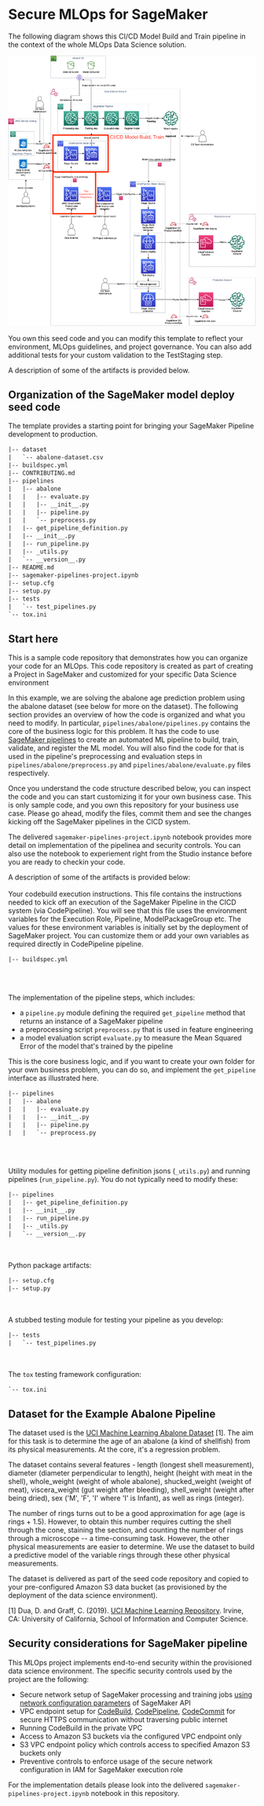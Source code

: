 # Secure MLOps for SageMaker

The following diagram shows this CI/CD Model Build and Train pipeline in the context of the whole MLOps Data Science solution.

![CI/CD model deployment](img/ml-ops-architecture-model-build-train.png)

You own this seed code and you can modify this template to reflect your environment, MLOps guidelines, and project governance. You can also add additional tests for your custom validation to the TestStaging step.

A description of some of the artifacts is provided below.

## Organization of the SageMaker model deploy seed code
The template provides a starting point for bringing your SageMaker Pipeline development to production.

```
|-- dataset
|   `-- abalone-dataset.csv
|-- buildspec.yml
|-- CONTRIBUTING.md
|-- pipelines
|   |-- abalone
|   |   |-- evaluate.py
|   |   |-- __init__.py
|   |   |-- pipeline.py
|   |   `-- preprocess.py
|   |-- get_pipeline_definition.py
|   |-- __init__.py
|   |-- run_pipeline.py
|   |-- _utils.py
|   `-- __version__.py
|-- README.md
|-- sagemaker-pipelines-project.ipynb
|-- setup.cfg
|-- setup.py
|-- tests
|   `-- test_pipelines.py
`-- tox.ini
```

## Start here
This is a sample code repository that demonstrates how you can organize your code for an MLOps. This code repository is created as part of creating a Project in SageMaker and customized for your specific Data Science environment

In this example, we are solving the abalone age prediction problem using the abalone dataset (see below for more on the dataset). The following section provides an overview of how the code is organized and what you need to modify. In particular, `pipelines/abalone/pipelines.py` contains the core of the business logic for this problem. It has the code to use [SageMaker pipelines](https://aws.amazon.com/sagemaker/pipelines/) to create an automated ML pipeline to build, train, validate, and register the ML model. You will also find the code for that is used in the pipeline's preprocessing and evaluation steps in `pipelines/abalone/preprocess.py` and `pipelines/abalone/evaluate.py` files respectively.

Once you understand the code structure described below, you can inspect the code and you can start customizing it for your own business case. This is only sample code, and you own this repository for your business use case. Please go ahead, modify the files, commit them and see the changes kicking off the SageMaker pipelines in the CICD system.

The delivered `sagemaker-pipelines-project.ipynb` notebook provides more detail on implementation of the pipelinea and security controls. You can also use the notebook to experiement right from the Studio instance before you are ready to checkin your code.

A description of some of the artifacts is provided below:
<br/><br/>
Your codebuild execution instructions. This file contains the instructions needed to kick off an execution of the SageMaker Pipeline in the CICD system (via CodePipeline). You will see that this file uses the environment variables for the Execution Role, Pipeline, ModelPackageGroup etc. The values for these environment variables is initially set by the deployment of SageMaker project. You can customize them or add your own variables as required directly in CodePipeline pipeline.

```
|-- buildspec.yml
```

<br/><br/>

The implementation of the pipeline steps, which includes:
+ a `pipeline.py` module defining the required `get_pipeline` method that returns an instance of a SageMaker pipeline
+ a preprocessing script `preprocess.py` that is used in feature engineering
+ a model evaluation script `evaluate.py` to measure the Mean Squared Error of the model that's trained by the pipeline

This is the core business logic, and if you want to create your own folder for your own business problem, you can do so, and implement the `get_pipeline` interface as illustrated here.

```
|-- pipelines
|   |-- abalone
|   |   |-- evaluate.py
|   |   |-- __init__.py
|   |   |-- pipeline.py
|   |   `-- preprocess.py

```
<br/><br/>

Utility modules for getting pipeline definition jsons (`_utils.py`) and running pipelines (`run_pipeline.py`). You do not typically need to modify these:

```
|-- pipelines
|   |-- get_pipeline_definition.py
|   |-- __init__.py
|   |-- run_pipeline.py
|   |-- _utils.py
|   `-- __version__.py
```
<br/><br/>
Python package artifacts:
```
|-- setup.cfg
|-- setup.py
```
<br/><br/>
A stubbed testing module for testing your pipeline as you develop:
```
|-- tests
|   `-- test_pipelines.py
```
<br/><br/>
The `tox` testing framework configuration:
```
`-- tox.ini
```

## Dataset for the Example Abalone Pipeline

The dataset used is the [UCI Machine Learning Abalone Dataset](https://archive.ics.uci.edu/ml/datasets/abalone) [1]. The aim for this task is to determine the age of an abalone (a kind of shellfish) from its physical measurements. At the core, it's a regression problem. 
    
The dataset contains several features - length (longest shell measurement), diameter (diameter perpendicular to length), height (height with meat in the shell), whole_weight (weight of whole abalone), shucked_weight (weight of meat), viscera_weight (gut weight after bleeding), shell_weight (weight after being dried), sex ('M', 'F', 'I' where 'I' is Infant), as well as rings (integer).

The number of rings turns out to be a good approximation for age (age is rings + 1.5). However, to obtain this number requires cutting the shell through the cone, staining the section, and counting the number of rings through a microscope -- a time-consuming task. However, the other physical measurements are easier to determine. We use the dataset to build a predictive model of the variable rings through these other physical measurements.

The dataset is delivered as part of the seed code repository and copied to your pre-configured Amazon S3 data bucket (as provisioned by the deployment of the data science environment). 

[1] Dua, D. and Graff, C. (2019). [UCI Machine Learning Repository](http://archive.ics.uci.edu/ml). Irvine, CA: University of California, School of Information and Computer Science.

## Security considerations for SageMaker pipeline
This MLOps project implements end-to-end security within the provisioned data science environment.
The specific security controls used by the project are the following:

- Secure network setup of SageMaker processing and training jobs [using network configuration parameters](https://sagemaker.readthedocs.io/en/stable/api/utility/network.html#sagemaker.network.NetworkConfig) of SageMaker API
- VPC endpoint setup for [CodeBuild](https://docs.aws.amazon.com/codebuild/), [CodePipeline](https://docs.aws.amazon.com/codepipeline/), [CodeCommit](https://docs.aws.amazon.com/codecommit/) for secure HTTPS communication without traversing public internet
- Running CodeBuild in the private VPC
- Access to Amazon S3 buckets via the configured VPC endpoint only
- S3 VPC endpoint policy which controls access to specified Amazon S3 buckets only
- Preventive controls to enforce usage of the secure network configuration in IAM for SageMaker execution role

For the implementation details please look into the delivered `sagemaker-pipelines-project.ipynb` notebook in this repository.